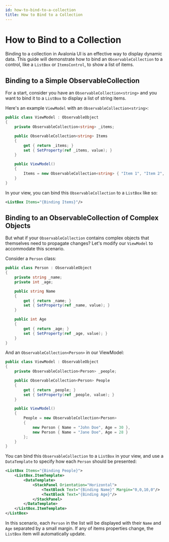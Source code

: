 ```yaml
---
id: how-to-bind-to-a-collection
title: How to Bind to a Collection
---
```



# How to Bind to a Collection

Binding to a collection in Avalonia UI is an effective way to display dynamic data. This guide will demonstrate how to bind an `ObservableCollection` to a control, like a `ListBox` or `ItemsControl`, to show a list of items.

## Binding to a Simple ObservableCollection

For a start, consider you have an `ObservableCollection<string>` and you want to bind it to a `ListBox` to display a list of string items.

Here's an example `ViewModel` with an `ObservableCollection<string>`:

```csharp 
public class ViewModel : ObservableObject
{
    private ObservableCollection<string> _items;

    public ObservableCollection<string> Items
    {
        get { return _items; }
        set { SetProperty(ref _items, value); }
    }

    public ViewModel()
    {
        Items = new ObservableCollection<string> { "Item 1", "Item 2", "Item 3" };
    }
}
```

In your view, you can bind this `ObservableCollection` to a `ListBox` like so:

```xml
<ListBox Items="{Binding Items}"/>
```

## Binding to an ObservableCollection of Complex Objects

But what if your `ObservableCollection` contains complex objects that themselves need to propagate changes? Let's modify our `ViewModel` to accommodate this scenario.

Consider a `Person` class:

```csharp
public class Person : ObservableObject
{
    private string _name;
    private int _age;

    public string Name
    {
        get { return _name; }
        set { SetProperty(ref _name, value); }
    }

    public int Age
    {
        get { return _age; }
        set { SetProperty(ref _age, value); }
    }
}
```

And an `ObservableCollection<Person>` in our ViewModel:

```csharp
public class ViewModel : ObservableObject
{
    private ObservableCollection<Person> _people;

    public ObservableCollection<Person> People
    {
        get { return _people; }
        set { SetProperty(ref _people, value); }
    }

    public ViewModel()
    {
        People = new ObservableCollection<Person> 
        {
            new Person { Name = "John Doe", Age = 30 },
            new Person { Name = "Jane Doe", Age = 28 }
        };
    }
}
```

You can bind this `ObservableCollection` to a `ListBox` in your view, and use a `DataTemplate` to specify how each `Person` should be presented:

```xml
<ListBox Items="{Binding People}">
    <ListBox.ItemTemplate>
        <DataTemplate>
            <StackPanel Orientation="Horizontal">
                <TextBlock Text="{Binding Name}" Margin="0,0,10,0"/>
                <TextBlock Text="{Binding Age}"/>
            </StackPanel>
        </DataTemplate>
    </ListBox.ItemTemplate>
</ListBox>
```

In this scenario, each `Person` in the list will be displayed with their `Name` and `Age` separated by a small margin. If any of items properties change, the `ListBox` item will automatically update. 

















